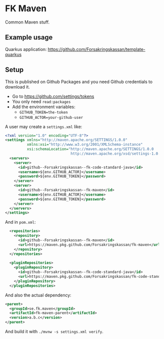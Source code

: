 # FK Maven

Common Maven stuff.

## Example usage

Quarkus application: https://github.com/Forsakringskassan/template-quarkus

## Setup

This is published on Github Packages and you need Github credentials to download it.

- Go to <https://github.com/settings/tokens>
- You only need `read:packages`
- Add the environment variables:
  - `GITHUB_TOKEN=the-token`
  - `GITHUB_ACTOR=your-github-user`

A user may create a `settings.xml` like:

```xml
<?xml version="1.0" encoding="UTF-8"?>
<settings xmlns="http://maven.apache.org/SETTINGS/1.0.0"
          xmlns:xsi="http://www.w3.org/2001/XMLSchema-instance"
          xsi:schemaLocation="http://maven.apache.org/SETTINGS/1.0.0 
                              http://maven.apache.org/xsd/settings-1.0.0.xsd">
  <servers>
    <server>
      <id>github--Forsakringskassan--fk-code-standard-java</id>
      <username>${env.GITHUB_ACTOR}</username>
      <password>${env.GITHUB_TOKEN}</password>
    </server>
    <server>
      <id>github--Forsakringskassan--fk-maven</id>
      <username>${env.GITHUB_ACTOR}</username>
      <password>${env.GITHUB_TOKEN}</password>
    </server>
  </servers>
</settings>
```

And in `pom.xml`:

```xml
  <repositories>
    <repository>
      <id>github--Forsakringskassan--fk-maven</id>
      <url>https://maven.pkg.github.com/Forsakringskassan/fk-maven</url>
    </repository>
  </repositories>
  
  <pluginRepositories>
    <pluginRepository>
      <id>github--Forsakringskassan--fk-code-standard-java</id>
      <url>https://maven.pkg.github.com/Forsakringskassan/fk-code-standard-java</url>
    </pluginRepository>
  </pluginRepositories>
```

And also the actual dependency:

```xml
<parent>
  <groupId>se.fk.maven</groupId>
  <artifactId>fk-maven-parent</artifactId>
  <version>a.b.c</version>
</parent>
```

And build it with `./mvnw -s settings.xml verify`.
